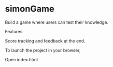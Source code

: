 # simonGame
Build a game where users can test their knowledge.

Features:

Score tracking and feedback at the end.

To launch the project in your browser,

Open index.html